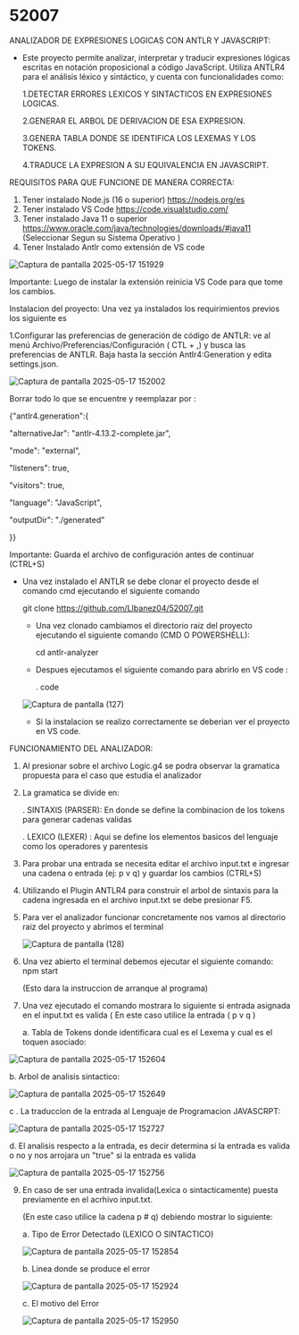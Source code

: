 # 52007
ANALIZADOR DE EXPRESIONES LOGICAS CON ANTLR Y JAVASCRIPT:

- Este proyecto permite analizar, interpretar y traducir expresiones lógicas escritas en notación proposicional a código JavaScript. Utiliza ANTLR4 para el análisis léxico y sintáctico, y     cuenta con funcionalidades como:

   1.DETECTAR ERRORES LEXICOS Y SINTACTICOS EN EXPRESIONES LOGICAS. 

   2.GENERAR EL ARBOL DE DERIVACION DE ESA EXPRESION.

   3.GENERA TABLA DONDE SE IDENTIFICA LOS LEXEMAS Y LOS TOKENS. 

   4.TRADUCE LA EXPRESION A SU EQUIVALENCIA EN JAVASCRIPT. 

REQUISITOS PARA QUE FUNCIONE DE MANERA CORRECTA: 
 1. Tener instalado Node.js (16 o superior)
    https://nodejs.org/es
 2. Tener instalado VS Code
    https://code.visualstudio.com/ 
 3. Tener instalado Java 11 o superior
    https://www.oracle.com/java/technologies/downloads/#java11
    (Seleccionar Segun su Sistema Operativo )  
 5. Tener Instalado Antlr como extensión de VS code

  ![Captura de pantalla 2025-05-17 151929](https://github.com/user-attachments/assets/53e2eb72-a32c-4f97-a1f9-df7a06c6a002)



Importante: Luego de instalar la extensión reinicia VS Code para que tome los cambios.

Instalacion del proyecto: Una vez ya instalados los requirimientos previos los siguiente es

1.Configurar las preferencias de generación de código de ANTLR: ve al menú
Archivo/Preferencias/Configuración ( CTL + ,) y busca las preferencias de ANTLR. Baja hasta
la sección Antlr4:Generation y edita settings.json. 


![Captura de pantalla 2025-05-17 152002](https://github.com/user-attachments/assets/e0d9c78f-1a5d-42d2-9f8e-0bc757dcbb86)

 
 
 Borrar todo lo que se encuentre y reemplazar por : 

{"antlr4.generation":{

"alternativeJar": "antlr-4.13.2-complete.jar",
 
 "mode": "external",
 
 "listeners": true,

 "visitors": true,
 
 "language": "JavaScript",

 "outputDir": "./generated"
 
 }}

  Importante: Guarda el archivo de configuración antes de continuar (CTRL+S)

  - Una vez instalado el ANTLR se debe clonar el proyecto desde el comando cmd ejecutando el siguiente comando

     git clone https://github.com/LIbanez04/52007.git

    - Una vez clonado cambiamos el directorio raiz del proyecto ejecutando el siguiente comando (CMD O POWERSHELL):

      cd antlr-analyzer
    - Despues ejecutamos el siguiente comando para abrirlo en VS code :

       . code


     ![Captura de pantalla (127)](https://github.com/user-attachments/assets/57a17d08-dcb9-4b00-ba83-42c7043c76fd)



      - Si la instalacion se realizo correctamente se deberian ver el proyecto en VS code.

FUNCIONAMIENTO DEL ANALIZADOR: 
1. Al presionar sobre el archivo Logic.g4 se podra observar la gramatica propuesta para el caso que estudia el analizador
2. La gramatica se divide en:

    . SINTAXIS (PARSER): En donde se define la combinacion de los tokens para generar cadenas validas

    . LEXICO (LEXER) : Aqui se define los elementos basicos del lenguaje como los operadores y parentesis

3. Para probar una entrada se necesita editar el archivo input.txt e ingresar una cadena o entrada (ej: p v q) y guardar los cambios (CTRL+S) 
4. Utilizando el Plugin ANTLR4 para construir el arbol de sintaxis para la cadena ingresada en el archivo input.txt se debe presionar F5.
5. Para ver el analizador funcionar concretamente nos vamos al directorio raiz del proyecto y abrimos el terminal

   ![Captura de pantalla (128)](https://github.com/user-attachments/assets/709944ef-eb4c-44af-8182-9c7957420993)



6. Una vez abierto el terminal debemos ejecutar el siguiente comando: npm start

   (Esto dara la instruccion de arranque al programa)

7. Una vez ejecutado el comando mostrara lo siguiente si entrada asignada en el input.txt es valida ( En este caso utilice la entrada ( p v q )

    a. Tabla de Tokens donde identificara cual es el Lexema y cual es el toquen asociado:


  ![Captura de pantalla 2025-05-17 152604](https://github.com/user-attachments/assets/5d06485c-3b35-4ed2-a536-01b54b34b203)


   
   b. Arbol de analisis sintactico:


  ![Captura de pantalla 2025-05-17 152649](https://github.com/user-attachments/assets/3a47afd9-0ef6-4d4e-8520-249ebde94d23)

   
  c . La traduccion de la entrada al Lenguaje de Programacion JAVASCRPT:


   ![Captura de pantalla 2025-05-17 152727](https://github.com/user-attachments/assets/4e5e4df9-18ae-4b28-bbc5-fbb3ba3821aa)


   d. El analisis respecto a la entrada, es decir determina si la entrada es valida o no y nos arrojara un "true" si la entrada es valida

   ![Captura de pantalla 2025-05-17 152756](https://github.com/user-attachments/assets/4789a6da-a4fd-4321-8d5a-44a655e321e0)

 
9. En caso de ser una entrada invalida(Lexica o sintacticamente) puesta previamente en el acrhivo input.txt.

   (En este caso utilice la cadena p # q) debiendo mostrar lo siguiente:

    a. Tipo de Error Detectado (LEXICO O SINTACTICO) 


      ![Captura de pantalla 2025-05-17 152854](https://github.com/user-attachments/assets/76a0ae67-b7ac-4a62-837e-cc7a6895612e)



     b. Linea donde se produce el error


      ![Captura de pantalla 2025-05-17 152924](https://github.com/user-attachments/assets/f85a5b24-0465-4d84-bc18-2c7a9e5bc0d1)


    c. El motivo del Error
  
      ![Captura de pantalla 2025-05-17 152950](https://github.com/user-attachments/assets/7c4a0892-c4cb-4cee-847a-c642fc75c6d3)


 



    
     
